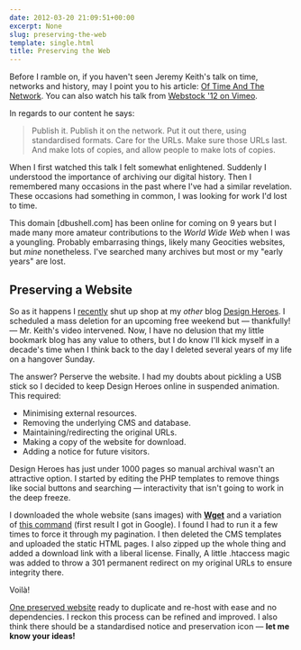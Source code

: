 ```yaml
---
date: 2012-03-20 21:09:51+00:00
excerpt: None
slug: preserving-the-web
template: single.html
title: Preserving the Web
---
```


Before I ramble on, if you haven't seen Jeremy Keith's talk on time, networks and history, may I point you to his article: [Of Time And The Network](http://adactio.com/articles/5312/). You can also watch his talk from [Webstock '12 on Vimeo](http://vimeo.com/38138120).

In regards to our content he says:

> Publish it. Publish it on the network. Put it out there, using standardised formats. Care for the URLs. Make sure those URLs last. And make lots of copies, and allow people to make lots of copies.

When I first watched this talk I felt somewhat enlightened. Suddenly I understood the importance of archiving our digital history. Then I remembered many occasions in the past where I've had a similar revelation. These occasions had something in common, I was looking for work I'd lost to time.

This domain [dbushell.com] has been online for coming on 9 years but I made many more amateur contributions to the _World Wide Web_ when I was a youngling. Probably embarrasing things, likely many Geocities websites, but _mine_ nonetheless. I've searched many archives but most or my "early years" are lost.

## Preserving a Website

So as it happens I [recently](/2012/03/06/design-heroes/) shut up shop at my _other_ blog [Design Heroes](http://designheroes.co.uk). I scheduled a mass deletion for an upcoming free weekend but — thankfully! — Mr. Keith's video intervened. Now, I have no delusion that my little bookmark blog has any value to others, but I do know I'll kick myself in a decade's time when I think back to the day I deleted several years of my life on a hangover Sunday.

The answer? Perserve the website. I had my doubts about pickling a USB stick so I decided to keep Design Heroes online in suspended animation. This required:

* Minimising external resources.
* Removing the underlying CMS and database.
* Maintaining/redirecting the original URLs.
* Making a copy of the website for download.
* Adding a notice for future visitors.

Design Heroes has just under 1000 pages so manual archival wasn't an attractive option. I started by editing the PHP templates to remove things like social buttons and searching — interactivity that isn't going to work in the deep freeze.

I downloaded the whole website (sans images) with **[Wget](http://www.gnu.org/software/wget/)** and a variation of [this command](http://www.linuxjournal.com/content/downloading-entire-web-site-wget) (first result I got in Google). I found I had to run it a few times to force it through my pagination. I then deleted the CMS templates and uploaded the static HTML pages. I also zipped up the whole thing and added a download link with a liberal license. Finally, A little .htaccess magic was added to throw a 301 permanent redirect on my original URLs to ensure integrity there.

Voilà!

[One preserved website](http://designheroes.co.uk) ready to duplicate and re-host with ease and no dependencies. I reckon this process can be refined and improved. I also think there should be a standardised notice and preservation icon — **let me know your ideas!**

